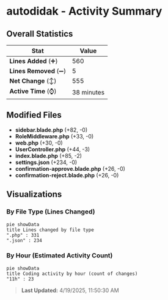 # autodidak - Activity Summary 

## Overall Statistics

| Stat                   | Value                                                             |
| ---------------------- | ----------------------------------------------------------------- |
| **Lines Added** (➕)   | 560                                          |
| **Lines Removed** (➖) | 5                                        |
| **Net Change** (↕)    | 555                |
| **Active Time** (⌚)   | 38 minutes |


## Modified Files
- **sidebar.blade.php** (+82, -0)
- **RoleMiddleware.php** (+33, -0)
- **web.php** (+30, -0)
- **UserController.php** (+44, -3)
- **index.blade.php** (+85, -2)
- **settings.json** (+234, -0)
- **confirmation-approve.blade.php** (+26, -0)
- **confirmation-reject.blade.php** (+26, -0)

## Visualizations

### By File Type (Lines Changed)

```mermaid
pie showData
title Lines changed by file type
".php" : 331
".json" : 234
```

### By Hour (Estimated Activity Count)

```mermaid
pie showData
title Coding activity by hour (count of changes)
"11h" : 23
```


> **Last Updated:** 4/19/2025, 11:50:30 AM